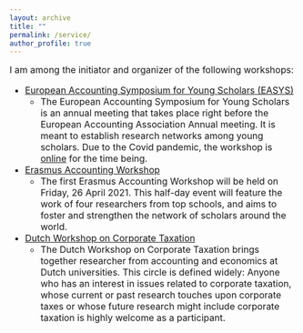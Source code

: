 ```yaml
---
layout: archive
title: ""
permalink: /service/
author_profile: true
---
```

 

<font size="3"> 
I am among the initiator and organizer of the following workshops:

 <ul>
  <li>   <a href="http://easys-online.com/" target="_blank">European Accounting Symposium for Young Scholars (EASYS)</a>   
       <ul>  <li> The European Accounting Symposium for Young Scholars is an annual meeting that takes place right before the European Accounting Association Annual meeting. It is meant to establish research networks among young scholars. Due to the Covid pandemic, the workshop is <a href="http://easys-online.com/easys-online/" target="_blank">online</a> for the time being. </li> </ul> 
 <li> <a href="https://www.eur.nl/en/ese/events/erasmus-accounting-workshop" target="_blank">Erasmus Accounting Workshop</a>  
      <ul> <li> The first Erasmus Accounting Workshop will be held on Friday, 26 April 2021. This half-day event will feature the work of four researchers from top schools, and aims to foster and strengthen the network of scholars around the world. </li> </ul> 
 <li> <a href="https://www.eur.nl/en/ese/events/dutch-workshop-corporate-taxation" target="_blank">Dutch Workshop on Corporate Taxation</a>  
      <ul> <li> The Dutch Workshop on Corporate Taxation brings together researcher from accounting and economics at Dutch universities. This circle is defined widely: Anyone who has an interest in issues related to corporate taxation, whose current or past research touches upon corporate taxes or whose future research might include corporate taxation is highly welcome as a participant.   </li>  </ul> 



